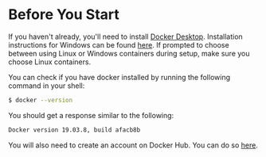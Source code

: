 # Before You Start

If you haven't already, you'll need to install [Docker Desktop](https://www.docker.com/products/docker-desktop). Installation instructions for Windows can be found [here](https://docs.docker.com/docker-for-windows/install/). If prompted to choose between using Linux or Windows containers during setup, make sure you choose Linux containers.

You can check if you have docker installed by running the following command in your shell:

```bash
$ docker --version
```

You should get a response similar to the following:
```bash
Docker version 19.03.8, build afacb8b
```

You will also need to create an account on Docker Hub. You can do so [here](https://hub.docker.com/signup).